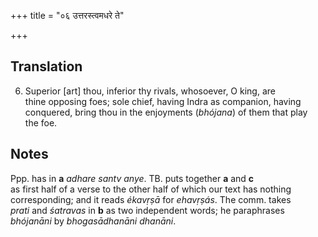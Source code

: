 +++
title = "०६ उत्तरस्त्वमधरे ते"

+++
## Translation
6. Superior \[art\] thou, inferior thy rivals, whosoever, O king, are  
thine opposing foes; sole chief, having Indra as companion, having  
conquered, bring thou in the enjoyments (*bhójana*) of them that play  
the foe.

## Notes
Ppp. has in **a** *adhare santv anye*. TB. puts together **a** and **c**  
as first half of a verse to the other half of which our text has nothing  
corresponding; and it reads *ékavṛṣā* for *ehavṛṣás*. The comm. takes  
*prati* and *śatravas* in **b** as two independent words; he paraphrases  
*bhójanāni* by *bhogasādhanāni dhanāni*.
